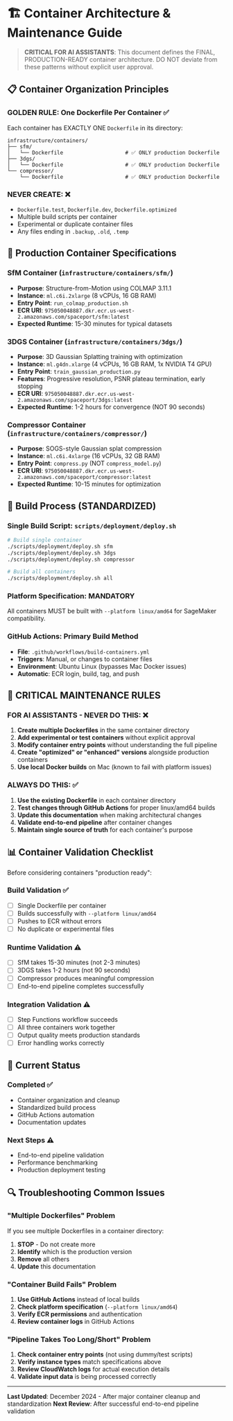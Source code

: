 # 🏗️ Container Architecture & Maintenance Guide

> **CRITICAL FOR AI ASSISTANTS**: This document defines the FINAL, PRODUCTION-READY container architecture. DO NOT deviate from these patterns without explicit user approval.

## 📋 **Container Organization Principles**

### **GOLDEN RULE: One Dockerfile Per Container** ✅
Each container has EXACTLY ONE `Dockerfile` in its directory:
```
infrastructure/containers/
├── sfm/
│   └── Dockerfile                    # ✅ ONLY production Dockerfile
├── 3dgs/  
│   └── Dockerfile                    # ✅ ONLY production Dockerfile
└── compressor/
    └── Dockerfile                    # ✅ ONLY production Dockerfile
```

### **NEVER CREATE**: ❌
- `Dockerfile.test`, `Dockerfile.dev`, `Dockerfile.optimized`
- Multiple build scripts per container
- Experimental or duplicate container files
- Any files ending in `.backup`, `.old`, `.temp`

## 🚀 **Production Container Specifications**

### **SfM Container** (`infrastructure/containers/sfm/`)
- **Purpose**: Structure-from-Motion using COLMAP 3.11.1
- **Instance**: `ml.c6i.2xlarge` (8 vCPUs, 16 GB RAM)
- **Entry Point**: `run_colmap_production.sh`
- **ECR URI**: `975050048887.dkr.ecr.us-west-2.amazonaws.com/spaceport/sfm:latest`
- **Expected Runtime**: 15-30 minutes for typical datasets

### **3DGS Container** (`infrastructure/containers/3dgs/`)
- **Purpose**: 3D Gaussian Splatting training with optimization
- **Instance**: `ml.g4dn.xlarge` (4 vCPUs, 16 GB RAM, 1x NVIDIA T4 GPU)
- **Entry Point**: `train_gaussian_production.py`
- **Features**: Progressive resolution, PSNR plateau termination, early stopping
- **ECR URI**: `975050048887.dkr.ecr.us-west-2.amazonaws.com/spaceport/3dgs:latest`
- **Expected Runtime**: 1-2 hours for convergence (NOT 90 seconds)

### **Compressor Container** (`infrastructure/containers/compressor/`)
- **Purpose**: SOGS-style Gaussian splat compression
- **Instance**: `ml.c6i.4xlarge` (16 vCPUs, 32 GB RAM)
- **Entry Point**: `compress.py` (NOT `compress_model.py`)
- **ECR URI**: `975050048887.dkr.ecr.us-west-2.amazonaws.com/spaceport/compressor:latest`
- **Expected Runtime**: 10-15 minutes for optimization

## 🔧 **Build Process (STANDARDIZED)**

### **Single Build Script**: `scripts/deployment/deploy.sh`
```bash
# Build single container
./scripts/deployment/deploy.sh sfm
./scripts/deployment/deploy.sh 3dgs  
./scripts/deployment/deploy.sh compressor

# Build all containers
./scripts/deployment/deploy.sh all
```

### **Platform Specification**: MANDATORY
All containers MUST be built with `--platform linux/amd64` for SageMaker compatibility.

### **GitHub Actions**: Primary Build Method
- **File**: `.github/workflows/build-containers.yml`
- **Triggers**: Manual, or changes to container files
- **Environment**: Ubuntu Linux (bypasses Mac Docker issues)
- **Automatic**: ECR login, build, tag, and push

## 🚨 **CRITICAL MAINTENANCE RULES**

### **FOR AI ASSISTANTS - NEVER DO THIS**: ❌
1. **Create multiple Dockerfiles** in the same container directory
2. **Add experimental or test containers** without explicit approval
3. **Modify container entry points** without understanding the full pipeline
4. **Create "optimized" or "enhanced" versions** alongside production containers
5. **Use local Docker builds** on Mac (known to fail with platform issues)

### **ALWAYS DO THIS**: ✅
1. **Use the existing Dockerfile** in each container directory
2. **Test changes through GitHub Actions** for proper linux/amd64 builds
3. **Update this documentation** when making architectural changes
4. **Validate end-to-end pipeline** after container changes
5. **Maintain single source of truth** for each container's purpose

## 📊 **Container Validation Checklist**

Before considering containers "production ready":

### **Build Validation** ✅
- [ ] Single Dockerfile per container
- [ ] Builds successfully with `--platform linux/amd64`
- [ ] Pushes to ECR without errors
- [ ] No duplicate or experimental files

### **Runtime Validation** ⚠️
- [ ] SfM takes 15-30 minutes (not 2-3 minutes)
- [ ] 3DGS takes 1-2 hours (not 90 seconds) 
- [ ] Compressor produces meaningful compression
- [ ] End-to-end pipeline completes successfully

### **Integration Validation** ⚠️
- [ ] Step Functions workflow succeeds
- [ ] All three containers work together
- [ ] Output quality meets production standards
- [ ] Error handling works correctly

## 🎯 **Current Status**

### **Completed** ✅
- Container organization and cleanup
- Standardized build process
- GitHub Actions automation
- Documentation updates

### **Next Steps** ⚠️
- End-to-end pipeline validation
- Performance benchmarking
- Production deployment testing

## 🔍 **Troubleshooting Common Issues**

### **"Multiple Dockerfiles" Problem**
If you see multiple Dockerfiles in a container directory:
1. **STOP** - Do not create more
2. **Identify** which is the production version
3. **Remove** all others
4. **Update** this documentation

### **"Container Build Fails" Problem**
1. **Use GitHub Actions** instead of local builds
2. **Check platform specification** (`--platform linux/amd64`)
3. **Verify ECR permissions** and authentication
4. **Review container logs** in GitHub Actions

### **"Pipeline Takes Too Long/Short" Problem**
1. **Check container entry points** (not using dummy/test scripts)
2. **Verify instance types** match specifications above
3. **Review CloudWatch logs** for actual execution details
4. **Validate input data** is being processed correctly

---

**Last Updated**: December 2024 - After major container cleanup and standardization
**Next Review**: After successful end-to-end pipeline validation 